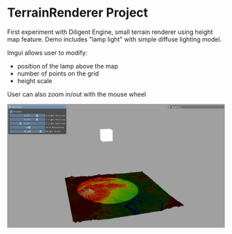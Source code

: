 # TerrainRenderer Project

First experiment with Diligent Engine, small terrain renderer using height map feature. Demo includes "lamp light" with simple diffuse lighting model.

Imgui allows user to modify:
- position of the lamp above the map 
- number of points on the grid
- height scale

User can also zoom in/out with the mouse wheel

![](TerrainRenderer.png)
